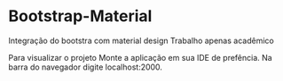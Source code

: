 # Bootstrap-Material
Integração do bootstra com material design
Trabalho apenas acadêmico

Para visualizar o projeto
Monte a aplicação em sua IDE de prefência.
Na barra do navegador digite localhost:2000.
